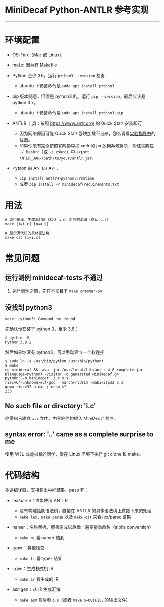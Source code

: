 # MiniDecaf Python-ANTLR 参考实现

------------------------------------------------------------------------------

# 环境配置
* OS: *nix（Mac 或 Linux）

* make: 因为有 Makefile

* Python 至少 3.6，运行 `python3 --version` 检查
  - ubuntu 下安装命令是 `sudo apt install python3`

* pip 版本随意，但须是 python3 的。运行 `pip --version`，最后应该是 python 3.x。
  - ubuntu 下安装命令是 `sudo apt install python3-pip`

* ANTLR 工具：按照 https://www.antlr.org/ 的 Quick Start 安装即可
  - 因为网络原因可能 Quick Start 那块加载不出来，那么请看[实验指导书](https://decaf-lang.github.io/minidecaf-tutorial/docs/lab1/part2.html)的截图。
  - 如果你没有完全按照官网指导把 antlr 的 jar 放到系统目录，你还需要在 `~/.bashrc`（或 `~/.zshrc`）中 `export ANTLR_JAR=/path/to/your/antlr.jar`。

* Python 的 ANTLR API：
  - `pip install antlr4-python3-runtime`
  - 或者 `pip install -r minidecaf/requirements.txt`

# 用法
```
# 运行编译，生成源代码（默认 i.c）对应的汇编（默认 o.s）
make [i=i.c] [o=o.s]

# 显示源代码的具体语法树
make cst [i=i.c]
```

# 常见问题
## 运行测例 minidecaf-tests 不通过
1. 运行测例之前，先在本项目下 `make grammar-py`

## 没找到 python3
```
make: python3: Command not found
```

先确认你安装了 python 3，至少 3.6：
```
$ python -V
Python 3.8.2
```

然后如果你没有 python3，可以手动建立一个软连接
```
$ sudo ln -s /usr/bin/python /usr/bin/python3
$ make
cd minidecaf && java -jar /usr/local/lib/antlr-4.8-complete.jar -Dlanguage=Python3 -visitor -o generated MiniDecaf.g4
python3 -m minidecaf  i.c o.s
riscv64-unknown-elf-gcc  -march=rv32im -mabi=ilp32 o.s
qemu-riscv32 a.out ; echo $?
233
```

## No such file or directory: 'i.c'
你得自己建立 `i.c` 文件，内容是你的输入 MiniDecaf 程序。

## syntax error: '..' came as a complete surprise to me
使用 WSL 或虚拟机的同学，请在 Linux 环境下执行 git clone 和 make。

# 代码结构
多遍编译器，支持输出中间结果。pass 有：

* lex/parse：直接使用 ANTLR
  - 没有构建抽象语法树，直接在 ANTLR 的具体语法树上做接下来的处理
  - `make lex`，`make parse` 以及 `make cst` 来看 lex/parse 结果

* namer：名称解析，解析完成以后做一遍变量重命名（alpha conversion）
  - `make ni` 看 namer 结果

* typer：类型检查
  - `make ti` 看 typer 结果

* irgen：生成栈式机 IR
  - `make ir` 看生成的 IR

* asmgen：从 IR 生成汇编
  - `make asm` 然后看 `o.s`（或者 `make o=OUTFILE` 的输出文件）

